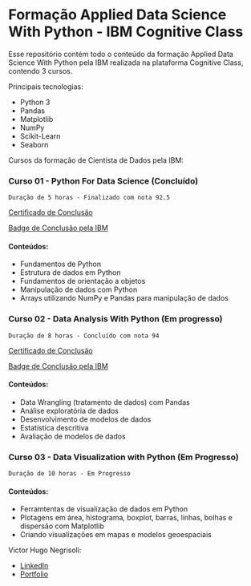 # Formação Applied Data Science With Python - IBM Cognitive Class

Esse repositório contém todo o conteúdo da formação Applied Data Science With Python pela IBM realizada na plataforma Cognitive Class, contendo 3 cursos.

Principais tecnologias:

* Python 3
* Pandas
* Matplotlib
* NumPy
* Scikit-Learn
* Seaborn

Cursos da formação de Cientista de Dados pela IBM:

### Curso 01 - Python For Data Science (Concluído)

```
Duração de 5 horas - Finalizado com nota 92.5
```

[Certificado de Conclusão](https://courses.cognitiveclass.ai/certificates/2f019fa2435e4981bbe11a3998d29b35)

[Badge de Conclusão pela IBM](https://www.youracclaim.com/badges/38233d1b-f3f7-46d4-9237-e05bb635bd49/linked_in_profile)

#### Conteúdos:

* Fundamentos de Python
* Estrutura de dados em Python
* Fundamentos de orientação a objetos
* Manipulação de dados com Python
* Arrays utilizando NumPy e Pandas para manipulação de dados

### Curso 02 - Data Analysis With Python (Em progresso)

```
Duração de 8 horas - Concluído com nota 94
```

[Certificado de Conclusão](https://courses.cognitiveclass.ai/certificates/user/1463256/course/course-v1:CognitiveClass+DA0101EN+2017)

[Badge de Conclusão pela IBM](https://www.youracclaim.com/badges/caf0c17c-2180-4f85-8541-466d47c86e80/linked_in_profile)

#### Conteúdos:

* Data Wrangling (tratamento de dados) com Pandas
* Análise exploratória de dados
* Desenvolvimento de modelos de dados
* Estatística descritiva
* Avaliação de modelos de dados

### Curso 03 - Data Visualization with Python (Em Progresso)

```
Duração de 10 horas - Em Progresso
```

#### Conteúdos:

* Ferramtentas de visualização de dados em Python
* Plotagens em área, histograma, boxplot, barras, linhas, bolhas e dispersão com Matplotlib
* Criando visualizações em mapas e modelos geoespaciais

Victor Hugo Negrisoli:

* [LinkedIn](https://www.linkedin.com/in/victorhugonegrisoli)
* [Portfolio](https://vhnegrisoli.github.io/portfolio/)
